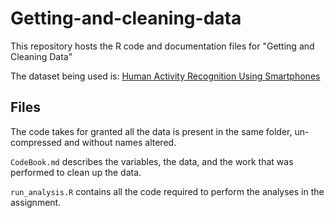 # Getting-and-cleaning-data

This repository hosts the R code and documentation files for "Getting and Cleaning Data"

The dataset being used is: [Human Activity Recognition Using Smartphones](http://archive.ics.uci.edu/ml/datasets/Human+Activity+Recognition+Using+Smartphones)

## Files

The code takes for granted all the data is present in the same folder, un-compressed and without names altered.

`CodeBook.md` describes the variables, the data, and the work that was performed to clean up the data.

`run_analysis.R` contains all the code required to perform the analyses in the assignment.
